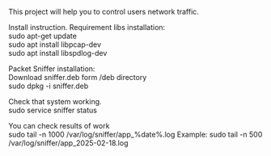 This project will help you to control users network traffic.

Install instruction.
Requirement libs installation:  
sudo apt-get update  
sudo apt install libpcap-dev  
sudo apt install libspdlog-dev  

Packet Sniffer installation:  
Download sniffer.deb form /deb directory  
sudo dpkg -i sniffer.deb  

Check that system working.  
sudo service sniffer status  

You can check results of work   
sudo tail -n 1000 /var/log/sniffer/app_%date%.log
Example:
sudo tail -n 500 /var/log/sniffer/app_2025-02-18.log

